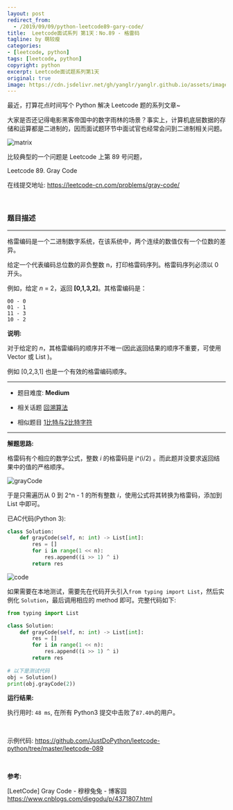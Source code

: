 ```yaml
---
layout: post
redirect_from:
  - /2019/09/09/python-leetcode89-gary-code/
title:  Leetcode面试系列 第1天：No.89 - 格雷码
tagline: by 萌较瘦
categories: 
- [leetcode, python]
tags: [leetcode, python]
copyright: python
excerpt: Leetcode面试题系列第1天
original: true
image: https://cdn.jsdelivr.net/gh/yanglr/yanglr.github.io/assets/images/public/LeetCode.png
---
```


最近，打算花点时间写个 Python 解决 Leetcode 题的系列文章~

大家是否还记得电影黑客帝国中的数字雨林的场景？事实上，计算机底层数据的存储和运算都是二进制的，因而面试题环节中面试官也经常会问到二进制相关问题。

![matrix](https://cdn.jsdelivr.net/gh/justdopython/justdopython.github.io/assets/images/2019/python/matrix-01.gif)

比较典型的一个问题是 Leetcode 上第 89 号问题，

Leetcode 89. Gray Code

在线提交地址: <https://leetcode-cn.com/problems/gray-code/>
<!--more-->

<br>

### 题目描述

------

格雷编码是一个二进制数字系统，在该系统中，两个连续的数值仅有一个位数的差异。

给定一个代表编码总位数的非负整数 n，打印格雷码序列。格雷码序列必须以 0 开头。

例如，给定 *n* = 2，返回 **[0,1,3,2]**。其格雷编码是：

```
00 - 0
01 - 1
11 - 3
10 - 2
```

**说明:**

对于给定的 *n*，其格雷编码的顺序并不唯一(因此返回结果的顺序不重要，可使用 Vector 或 List )。

例如 [0,2,3,1] 也是一个有效的格雷编码顺序。

------

- 题目难度:  **Medium**

- 相关话题 [回溯算法](https://leetcode-cn.com/tag/backtracking)

- 相似题目 [1比特与2比特字符](https://leetcode-cn.com/problems/1-bit-and-2-bit-characters)

------

**解题思路:**

格雷码有个相应的数学公式，整数 *i*  的格雷码是 i^(i/2) 。而此题并没要求返回结果中的值的严格顺序。

![grayCode](http://cdn.jsdelivr.net/gh/justdopython/justdopython.github.io/assets/images/2019/python/grayCode.png)

于是只需遍历从 0 到 2^n - 1 的所有整数 *i*，使用公式将其转换为格雷码，添加到 List 中即可。

已AC代码(Python 3):

```python
class Solution:
    def grayCode(self, n: int) -> List[int]:
        res = [] 
        for i in range(1 << n): 
            res.append((i >> 1) ^ i) 
        return res
```

![code](http://cdn.jsdelivr.net/gh/justdopython/justdopython.github.io/assets/images/2019/python/leetcode89-code.jpg)

如果需要在本地测试，需要先在代码开头引入`from typing import List`，然后实例化 `Solution`，最后调用相应的 method 即可。完整代码如下:

```python
from typing import List

class Solution:
    def grayCode(self, n: int) -> List[int]:
        res = [] 
        for i in range(1 << n): 
            res.append((i >> 1) ^ i) 
        return res
        
# 以下是测试代码
obj = Solution()
print(obj.grayCode(2))
```

**运行结果:**

执行用时: `48 ms`, 在所有 Python3 提交中击败了`87.40%`的用户。

<br>

示例代码:
<https://github.com/JustDoPython/leetcode-python/tree/master/leetcode-089>

<br>

**参考:**

[LeetCode] Gray Code - 穆穆兔兔 - 博客园
<https://www.cnblogs.com/diegodu/p/4371807.html>
